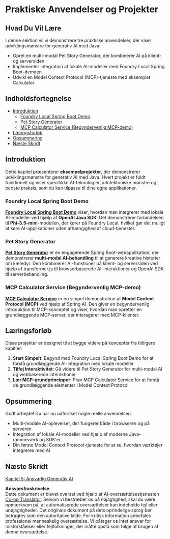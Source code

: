 <!--
CO_OP_TRANSLATOR_METADATA:
{
  "original_hash": "14c0a61ecc1cd2012a9c129236dfdf71",
  "translation_date": "2025-07-29T09:26:58+00:00",
  "source_file": "04-PracticalSamples/README.md",
  "language_code": "da"
}
-->
# Praktiske Anvendelser og Projekter

## Hvad Du Vil Lære
I denne sektion vil vi demonstrere tre praktiske anvendelser, der viser udviklingsmønstre for generativ AI med Java:
- Opret en multi-modal Pet Story Generator, der kombinerer AI på klient- og serversiden
- Implementer integration af lokale AI-modeller med Foundry Local Spring Boot-demoen
- Udvikl en Model Context Protocol (MCP)-tjeneste med eksemplet Calculator

## Indholdsfortegnelse

- [Introduktion](../../../04-PracticalSamples)
  - [Foundry Local Spring Boot Demo](../../../04-PracticalSamples)
  - [Pet Story Generator](../../../04-PracticalSamples)
  - [MCP Calculator Service (Begyndervenlig MCP-demo)](../../../04-PracticalSamples)
- [Læringsforløb](../../../04-PracticalSamples)
- [Opsummering](../../../04-PracticalSamples)
- [Næste Skridt](../../../04-PracticalSamples)

## Introduktion

Dette kapitel præsenterer **eksempelprojekter**, der demonstrerer udviklingsmønstre for generativ AI med Java. Hvert projekt er fuldt funktionelt og viser specifikke AI-teknologier, arkitektoniske mønstre og bedste praksis, som du kan tilpasse til dine egne applikationer.

### Foundry Local Spring Boot Demo

**[Foundry Local Spring Boot Demo](foundrylocal/README.md)** viser, hvordan man integrerer med lokale AI-modeller ved hjælp af **OpenAI Java SDK**. Det demonstrerer forbindelsen til **Phi-3.5-mini**-modellen, der kører på Foundry Local, hvilket gør det muligt at køre AI-applikationer uden afhængighed af cloud-tjenester.

### Pet Story Generator

**[Pet Story Generator](petstory/README.md)** er en engagerende Spring Boot-webapplikation, der demonstrerer **multi-modal AI-behandling** til at generere kreative historier om kæledyr. Den kombinerer AI-funktioner på klient- og serversiden ved hjælp af transformer.js til browserbaserede AI-interaktioner og OpenAI SDK til serverbehandling.

### MCP Calculator Service (Begyndervenlig MCP-demo)

**[MCP Calculator Service](calculator/README.md)** er en simpel demonstration af **Model Context Protocol (MCP)** ved hjælp af Spring AI. Den giver en begyndervenlig introduktion til MCP-konceptet og viser, hvordan man opretter en grundlæggende MCP-server, der interagerer med MCP-klienter.

## Læringsforløb

Disse projekter er designet til at bygge videre på koncepter fra tidligere kapitler:

1. **Start Simpelt**: Begynd med Foundry Local Spring Boot Demo for at forstå grundlæggende AI-integration med lokale modeller
2. **Tilføj Interaktivitet**: Gå videre til Pet Story Generator for multi-modal AI og webbaserede interaktioner
3. **Lær MCP-grundprincipper**: Prøv MCP Calculator Service for at forstå de grundlæggende elementer i Model Context Protocol

## Opsummering

Godt arbejde! Du har nu udforsket nogle reelle anvendelser:

- Multi-modale AI-oplevelser, der fungerer både i browseren og på serveren
- Integration af lokale AI-modeller ved hjælp af moderne Java-rammeværk og SDK'er
- Din første Model Context Protocol-tjeneste for at se, hvordan værktøjer integreres med AI

## Næste Skridt

[Kapitel 5: Ansvarlig Generativ AI](../05-ResponsibleGenAI/README.md)

**Ansvarsfraskrivelse**:  
Dette dokument er blevet oversat ved hjælp af AI-oversættelsestjenesten [Co-op Translator](https://github.com/Azure/co-op-translator). Selvom vi bestræber os på nøjagtighed, skal du være opmærksom på, at automatiserede oversættelser kan indeholde fejl eller unøjagtigheder. Det originale dokument på dets oprindelige sprog bør betragtes som den autoritative kilde. For kritisk information anbefales professionel menneskelig oversættelse. Vi påtager os intet ansvar for misforståelser eller fejltolkninger, der måtte opstå som følge af brugen af denne oversættelse.